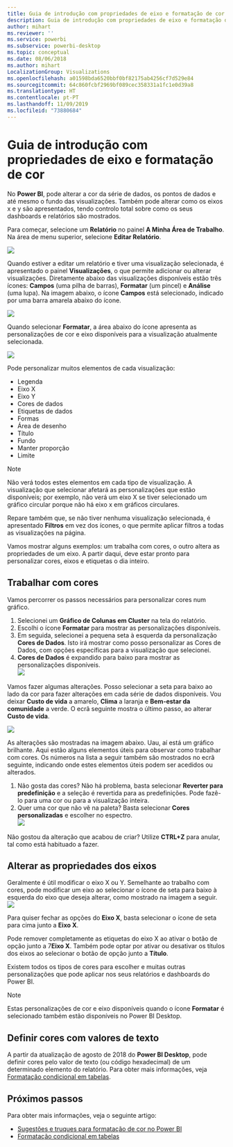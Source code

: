 ```yaml
---
title: Guia de introdução com propriedades de eixo e formatação de cor
description: Guia de introdução com propriedades de eixo e formatação de cor
author: mihart
ms.reviewer: ''
ms.service: powerbi
ms.subservice: powerbi-desktop
ms.topic: conceptual
ms.date: 08/06/2018
ms.author: mihart
LocalizationGroup: Visualizations
ms.openlocfilehash: a01598bda6520bbf0bf82175ab4256cf7d529e84
ms.sourcegitcommit: 64c860fcbf2969bf089cec358331a1fc1e0d39a8
ms.translationtype: HT
ms.contentlocale: pt-PT
ms.lasthandoff: 11/09/2019
ms.locfileid: "73880684"
---
```

# <a name="getting-started-with-color-formatting-and-axis-properties"></a>Guia de introdução com propriedades de eixo e formatação de cor
No **Power BI**, pode alterar a cor da série de dados, os pontos de dados e até mesmo o fundo das visualizações. Também pode alterar como os eixos x e y são apresentados, tendo controlo total sobre como os seus dashboards e relatórios são mostrados.

Para começar, selecione um **Relatório** no painel **A Minha Área de Trabalho**. Na área de menu superior, selecione **Editar Relatório**.  

![](media/service-getting-started-with-color-formatting-and-axis-properties/gettingstartedcolor_1a.png)

Quando estiver a editar um relatório e tiver uma visualização selecionada, é apresentado o painel **Visualizações**, o que permite adicionar ou alterar visualizações. Diretamente abaixo das visualizações disponíveis estão três ícones: **Campos** (uma pilha de barras), **Formatar** (um pincel) e **Análise** (uma lupa). Na imagem abaixo, o ícone **Campos** está selecionado, indicado por uma barra amarela abaixo do ícone.

![](media/service-getting-started-with-color-formatting-and-axis-properties/gettingstartedcolor_2a.png)

Quando selecionar **Formatar**, a área abaixo do ícone apresenta as personalizações de cor e eixo disponíveis para a visualização atualmente selecionada.  

![](media/service-getting-started-with-color-formatting-and-axis-properties/gettingstartedcolor_3a.png)

Pode personalizar muitos elementos de cada visualização:

* Legenda
* Eixo X
* Eixo Y
* Cores de dados
* Etiquetas de dados
* Formas
* Área de desenho
* Título
* Fundo
* Manter proporção
* Limite

> [!NOTE]
>  
> Não verá todos estes elementos em cada tipo de visualização. A visualização que selecionar afetará as personalizações que estão disponíveis; por exemplo, não verá um eixo X se tiver selecionado um gráfico circular porque não há eixo x em gráficos circulares.

Repare também que, se não tiver nenhuma visualização selecionada, é apresentado **Filtros** em vez dos ícones, o que permite aplicar filtros a todas as visualizações na página.

Vamos mostrar alguns exemplos: um trabalha com cores, o outro altera as propriedades de um eixo. A partir daqui, deve estar pronto para personalizar cores, eixos e etiquetas o dia inteiro.

## <a name="working-with-colors"></a>Trabalhar com cores

Vamos percorrer os passos necessários para personalizar cores num gráfico.

1. Selecionei um **Gráfico de Colunas em Cluster** na tela do relatório.
2. Escolhi o ícone **Formatar** para mostrar as personalizações disponíveis.
3. Em seguida, selecionei a pequena seta à esquerda da personalização **Cores de Dados**. Isto irá mostrar como posso personalizar as Cores de Dados, com opções específicas para a visualização que selecionei.
4. **Cores de Dados** é expandido para baixo para mostrar as personalizações disponíveis.  
   ![](media/service-getting-started-with-color-formatting-and-axis-properties/gettingstartedcolor_4a.png)

Vamos fazer algumas alterações. Posso selecionar a seta para baixo ao lado da cor para fazer alterações em cada série de dados disponíveis. Vou deixar **Custo de vida** a amarelo, **Clima** a laranja e **Bem-estar da comunidade** a verde. O ecrã seguinte mostra o último passo, ao alterar **Custo de vida**.  

![](media/service-getting-started-with-color-formatting-and-axis-properties/gettingstartedcolor_5a.png)

As alterações são mostradas na imagem abaixo. Uau, aí está um gráfico brilhante. Aqui estão alguns elementos úteis para observar como trabalhar com cores. Os números na lista a seguir também são mostrados no ecrã seguinte, indicando onde estes elementos úteis podem ser acedidos ou alterados.

1. Não gosta das cores? Não há problema, basta selecionar **Reverter para predefinição** e a seleção é revertida para as predefinições. Pode fazê-lo para uma cor ou para a visualização inteira.
2. Quer uma cor que não vê na paleta? Basta selecionar **Cores personalizadas** e escolher no espectro.  
   ![](media/service-getting-started-with-color-formatting-and-axis-properties/gettingstartedcolor_6a.png)

Não gostou da alteração que acabou de criar? Utilize **CTRL+Z** para anular, tal como está habituado a fazer.

## <a name="changing-axis-properties"></a>Alterar as propriedades dos eixos

Geralmente é útil modificar o eixo X ou Y. Semelhante ao trabalho com cores, pode modificar um eixo ao selecionar o ícone de seta para baixo à esquerda do eixo que deseja alterar, como mostrado na imagem a seguir.  
![](media/service-getting-started-with-color-formatting-and-axis-properties/gettingstartedcolor_7a.png)

Para quiser fechar as opções do **Eixo X**, basta selecionar o ícone de seta para cima junto a **Eixo X**.

Pode remover completamente as etiquetas do eixo X ao ativar o botão de opção junto a 7**Eixo X**. Também pode optar por ativar ou desativar os títulos dos eixos ao selecionar o botão de opção junto a **Título**.  

Existem todos os tipos de cores para escolher e muitas outras personalizações que pode aplicar nos seus relatórios e dashboards do Power BI.

> [!NOTE]
>  
> Estas personalizações de cor e eixo disponíveis quando o ícone **Formatar** é selecionado também estão disponíveis no Power BI Desktop.

## <a name="setting-color-from-text-values"></a>Definir cores com valores de texto

A partir da atualização de agosto de 2018 do **Power BI Desktop**, pode definir cores pelo valor de texto (ou código hexadecimal) de um determinado elemento do relatório. Para obter mais informações, veja [Formatação condicional em tabelas](../desktop-conditional-table-formatting.md).


## <a name="next-steps"></a>Próximos passos
Para obter mais informações, veja o seguinte artigo:  

* [Sugestões e truques para formatação de cor no Power BI](service-tips-and-tricks-for-color-formatting.md)  
* [Formatação condicional em tabelas](../desktop-conditional-table-formatting.md)

